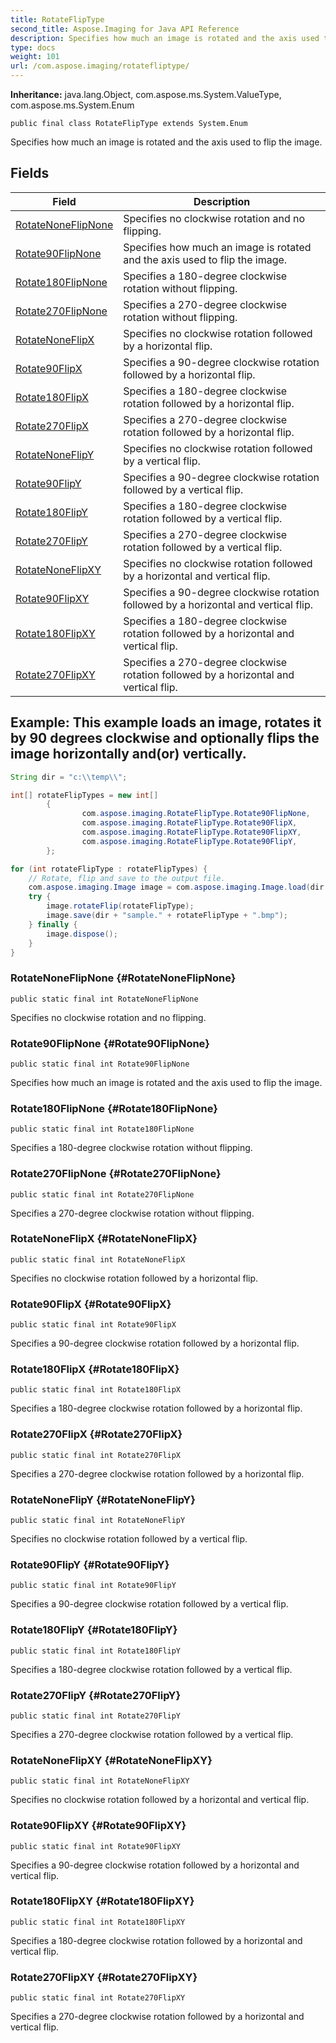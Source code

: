 ```yaml
---
title: RotateFlipType
second_title: Aspose.Imaging for Java API Reference
description: Specifies how much an image is rotated and the axis used to flip the image.
type: docs
weight: 101
url: /com.aspose.imaging/rotatefliptype/
---
```

**Inheritance:**
java.lang.Object, com.aspose.ms.System.ValueType, com.aspose.ms.System.Enum
```
public final class RotateFlipType extends System.Enum
```

Specifies how much an image is rotated and the axis used to flip the image.
## Fields

| Field | Description |
| --- | --- |
| [RotateNoneFlipNone](#RotateNoneFlipNone) | Specifies no clockwise rotation and no flipping. |
| [Rotate90FlipNone](#Rotate90FlipNone) | Specifies how much an image is rotated and the axis used to flip the image. |
| [Rotate180FlipNone](#Rotate180FlipNone) | Specifies a 180-degree clockwise rotation without flipping. |
| [Rotate270FlipNone](#Rotate270FlipNone) | Specifies a 270-degree clockwise rotation without flipping. |
| [RotateNoneFlipX](#RotateNoneFlipX) | Specifies no clockwise rotation followed by a horizontal flip. |
| [Rotate90FlipX](#Rotate90FlipX) | Specifies a 90-degree clockwise rotation followed by a horizontal flip. |
| [Rotate180FlipX](#Rotate180FlipX) | Specifies a 180-degree clockwise rotation followed by a horizontal flip. |
| [Rotate270FlipX](#Rotate270FlipX) | Specifies a 270-degree clockwise rotation followed by a horizontal flip. |
| [RotateNoneFlipY](#RotateNoneFlipY) | Specifies no clockwise rotation followed by a vertical flip. |
| [Rotate90FlipY](#Rotate90FlipY) | Specifies a 90-degree clockwise rotation followed by a vertical flip. |
| [Rotate180FlipY](#Rotate180FlipY) | Specifies a 180-degree clockwise rotation followed by a vertical flip. |
| [Rotate270FlipY](#Rotate270FlipY) | Specifies a 270-degree clockwise rotation followed by a vertical flip. |
| [RotateNoneFlipXY](#RotateNoneFlipXY) | Specifies no clockwise rotation followed by a horizontal and vertical flip. |
| [Rotate90FlipXY](#Rotate90FlipXY) | Specifies a 90-degree clockwise rotation followed by a horizontal and vertical flip. |
| [Rotate180FlipXY](#Rotate180FlipXY) | Specifies a 180-degree clockwise rotation followed by a horizontal and vertical flip. |
| [Rotate270FlipXY](#Rotate270FlipXY) | Specifies a 270-degree clockwise rotation followed by a horizontal and vertical flip. |

## Example: This example loads an image, rotates it by 90 degrees clockwise and optionally flips the image horizontally and(or) vertically.

``` java
String dir = "c:\\temp\\";

int[] rotateFlipTypes = new int[]
        {
                com.aspose.imaging.RotateFlipType.Rotate90FlipNone,
                com.aspose.imaging.RotateFlipType.Rotate90FlipX,
                com.aspose.imaging.RotateFlipType.Rotate90FlipXY,
                com.aspose.imaging.RotateFlipType.Rotate90FlipY,
        };

for (int rotateFlipType : rotateFlipTypes) {
    // Rotate, flip and save to the output file.
    com.aspose.imaging.Image image = com.aspose.imaging.Image.load(dir + "sample.bmp");
    try {
        image.rotateFlip(rotateFlipType);
        image.save(dir + "sample." + rotateFlipType + ".bmp");
    } finally {
        image.dispose();
    }
}
```

### RotateNoneFlipNone {#RotateNoneFlipNone}
```
public static final int RotateNoneFlipNone
```


Specifies no clockwise rotation and no flipping.

### Rotate90FlipNone {#Rotate90FlipNone}
```
public static final int Rotate90FlipNone
```


Specifies how much an image is rotated and the axis used to flip the image.

### Rotate180FlipNone {#Rotate180FlipNone}
```
public static final int Rotate180FlipNone
```


Specifies a 180-degree clockwise rotation without flipping.

### Rotate270FlipNone {#Rotate270FlipNone}
```
public static final int Rotate270FlipNone
```


Specifies a 270-degree clockwise rotation without flipping.

### RotateNoneFlipX {#RotateNoneFlipX}
```
public static final int RotateNoneFlipX
```


Specifies no clockwise rotation followed by a horizontal flip.

### Rotate90FlipX {#Rotate90FlipX}
```
public static final int Rotate90FlipX
```


Specifies a 90-degree clockwise rotation followed by a horizontal flip.

### Rotate180FlipX {#Rotate180FlipX}
```
public static final int Rotate180FlipX
```


Specifies a 180-degree clockwise rotation followed by a horizontal flip.

### Rotate270FlipX {#Rotate270FlipX}
```
public static final int Rotate270FlipX
```


Specifies a 270-degree clockwise rotation followed by a horizontal flip.

### RotateNoneFlipY {#RotateNoneFlipY}
```
public static final int RotateNoneFlipY
```


Specifies no clockwise rotation followed by a vertical flip.

### Rotate90FlipY {#Rotate90FlipY}
```
public static final int Rotate90FlipY
```


Specifies a 90-degree clockwise rotation followed by a vertical flip.

### Rotate180FlipY {#Rotate180FlipY}
```
public static final int Rotate180FlipY
```


Specifies a 180-degree clockwise rotation followed by a vertical flip.

### Rotate270FlipY {#Rotate270FlipY}
```
public static final int Rotate270FlipY
```


Specifies a 270-degree clockwise rotation followed by a vertical flip.

### RotateNoneFlipXY {#RotateNoneFlipXY}
```
public static final int RotateNoneFlipXY
```


Specifies no clockwise rotation followed by a horizontal and vertical flip.

### Rotate90FlipXY {#Rotate90FlipXY}
```
public static final int Rotate90FlipXY
```


Specifies a 90-degree clockwise rotation followed by a horizontal and vertical flip.

### Rotate180FlipXY {#Rotate180FlipXY}
```
public static final int Rotate180FlipXY
```


Specifies a 180-degree clockwise rotation followed by a horizontal and vertical flip.

### Rotate270FlipXY {#Rotate270FlipXY}
```
public static final int Rotate270FlipXY
```


Specifies a 270-degree clockwise rotation followed by a horizontal and vertical flip.

